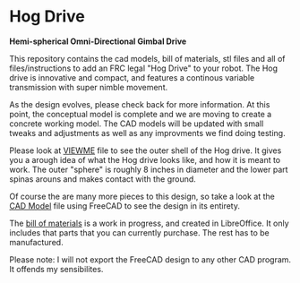 # Hog Drive

**Hemi-spherical Omni-Directional Gimbal Drive**

This repository contains the cad models, bill of materials, stl files and all of files/instructions to add an FRC legal "Hog Drive" to your robot. The Hog drive is innovative and compact, and features a continous variable transmission with super nimble movement.

As the design evolves, please check back for more information. At this point, the conceptual model is complete and we are moving to create a concrete working model. The CAD models will be updated with small tweaks and adjustments as well as any improvments we find doing testing.

Please look at [VIEWME](VIEWME.stl) file to see the outer shell of the Hog drive. It gives you a arough idea of what the Hog drive looks like, and how it is meant to work. The outer "sphere" is roughly 8 inches in diameter and the lower part spinas arouns and makes contact with the ground.

Of course the are many more pieces to this design, so take a look at the [CAD Model](hog_drive_cad.fcstd) file using FreeCAD to see the design in its entirety. 

The [bill of materials](hog_drive_bom.ods) is a work in progress, and created in LibreOffice. It only includes that parts that you can currently purchase. The rest has to be manufactured.

Please note: I will not export the FreeCAD design to any other CAD program. It offends my sensibilites.

